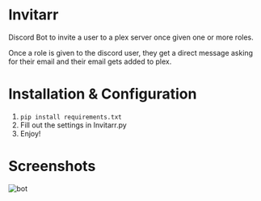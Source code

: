 # Invitarr
Discord Bot to invite a user to a plex server once given one or more roles. 

Once a role is given to the discord user, they get a direct message asking for their email and their email gets added to plex. 

# Installation & Configuration
1. `pip install requirements.txt`
2. Fill out the settings in Invitarr.py
3. Enjoy! 

# Screenshots
![bot](https://github.com/Sleepingpirates/Invitarr/blob/master/Screenshots/ss2.jpg)
